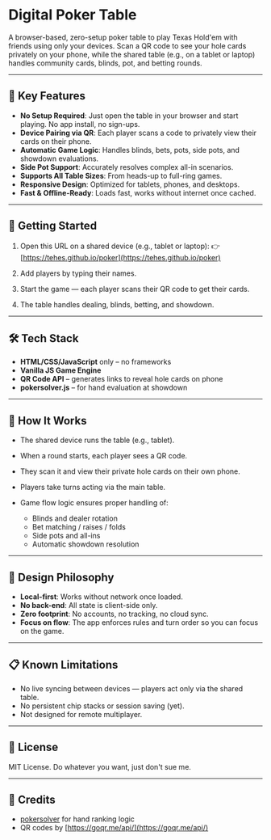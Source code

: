 # Digital Poker Table

A browser-based, zero-setup poker table to play Texas Hold'em with friends using only your devices. Scan a QR code to see your hole cards privately on your phone, while the shared table (e.g., on a tablet or laptop) handles community cards, blinds, pot, and betting rounds.

---

## 🎯 Key Features

* **No Setup Required**: Just open the table in your browser and start playing. No app install, no sign-ups.
* **Device Pairing via QR**: Each player scans a code to privately view their cards on their phone.
* **Automatic Game Logic**: Handles blinds, bets, pots, side pots, and showdown evaluations.
* **Side Pot Support**: Accurately resolves complex all-in scenarios.
* **Supports All Table Sizes**: From heads-up to full-ring games.
* **Responsive Design**: Optimized for tablets, phones, and desktops.
* **Fast & Offline-Ready**: Loads fast, works without internet once cached.

---

## 🚀 Getting Started

1. Open this URL on a shared device (e.g., tablet or laptop):
   👉 [https://tehes.github.io/poker](https://tehes.github.io/poker)

2. Add players by typing their names.

3. Start the game — each player scans their QR code to get their cards.

4. The table handles dealing, blinds, betting, and showdown.

---

## 🛠️ Tech Stack

* **HTML/CSS/JavaScript** only – no frameworks
* **Vanilla JS Game Engine**
* **QR Code API** – generates links to reveal hole cards on phone
* **pokersolver.js** – for hand evaluation at showdown

---


## 🤖 How It Works

* The shared device runs the table (e.g., tablet).
* When a round starts, each player sees a QR code.
* They scan it and view their private hole cards on their own phone.
* Players take turns acting via the main table.
* Game flow logic ensures proper handling of:

  * Blinds and dealer rotation
  * Bet matching / raises / folds
  * Side pots and all-ins
  * Automatic showdown resolution

---

## 🧠 Design Philosophy

* **Local-first**: Works without network once loaded.
* **No back-end**: All state is client-side only.
* **Zero footprint**: No accounts, no tracking, no cloud sync.
* **Focus on flow**: The app enforces rules and turn order so you can focus on the game.

---

## 📋 Known Limitations

* No live syncing between devices — players act only via the shared table.
* No persistent chip stacks or session saving (yet).
* Not designed for remote multiplayer.

---


## 📄 License

MIT License. Do whatever you want, just don't sue me.

---

## 🙌 Credits

* [pokersolver](https://github.com/goldfire/pokersolver) for hand ranking logic
* QR codes by [https://goqr.me/api/](https://goqr.me/api/)

